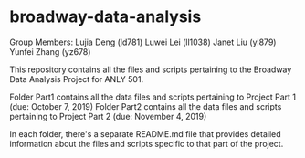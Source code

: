 # broadway-data-analysis

Group Members: 
	Lujia Deng (ld781)
	Luwei Lei (ll1038) 
	Janet Liu (yl879) 
	Yunfei Zhang (yz678)


This repository contains all the files and scripts pertaining to the Broadway Data Analysis Project for ANLY 501.

Folder Part1 contains all the data files and scripts pertaining to Project Part 1 (due: October 7, 2019)
Folder Part2 contains all the data files and scripts pertaining to Project Part 2 (due: November 4, 2019)

In each folder, there's a separate README.md file that provides detailed information about the files and scripts specific to that part of the project. 
